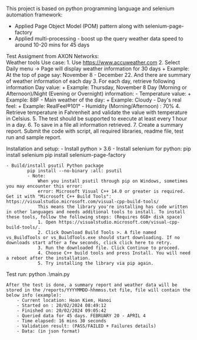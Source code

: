 This project is based on python programming language and selenium automation framework:
 - Applied Page Object Model (POM) pattern along with selenium-page-factory
 - Applied multi-processing - boost up the query weather data speed to around 10-20 mins for 45 days

Test Assigment from AXON Networks:  
    Weather tools Use case: 
    1. Use https://www.accuweather.com 
    2. Select Daily menu -> Page will display weather information for 30 days 
    + Example: At the top of page say: November 8 - December 22. And there are summary of weather information of each day 
    3. For each day, retrieve following information 
    Day value: 
    + Example: Thursday, November 8 
    Day (Morning or Afternoon)/Night (Evening or Overnight) information: 
    - Temperature value: 
    + Example: 88F 
    - Main weather of the day: 
    + Example: Cloudy 
    - Day's real feel: 
    + Example: RealFeel®101° 
    - Humidity (Morning/Afternoon) : 70% 
    4. Retrieve temperature in Fahrenheit and validate the value with temperature in Celsius. 
    5. The test should be supported to execute at least every 1 hour in a day. 
    6. To save in a file all information retrieved. 
    7. Create a summary report. 
    Submit the code with script, all required libraries, readme file, test run and sample report. 

Installation and setup:
    - Install python > 3.6
    - Install selenium for python:
            pip install selenium
            pip install selenium-page-factory

    - Build/install psutil Python package
            pip install --no-binary :all: psutil
            - Note:
                When you install psutil through pip on Windows, sometimes you may encounter this error:
                error: Microsoft Visual C++ 14.0 or greater is required. Get it with "Microsoft C++ Build Tools": https://visualstudio.microsoft.com/visual-cpp-build-tools/
                This means the library you're installing has code written in other languages and needs additional tools to install. To install these tools, follow the following steps: (Requires 6GB+ disk space)
                1. Open https://visualstudio.microsoft.com/visual-cpp-build-tools/.
                2. Click Download Build Tools >. A file named vs_BuildTools or vs_BuildTools.exe should start downloading. If no downloads start after a few seconds, click click here to retry.
                3. Run the downloaded file. Click Continue to proceed.
                4. Choose C++ build tools and press Install. You will need a reboot after the installation.
                5. Try installing the library via pip again.

Test run:
    python .\main.py

    After the test is done, a summary report and weather data will be stored in the /reports/YYYYMMDD-hhmmss.txt file, file will contain the below info (example):
        - Current location: Hoan Kiem, Hanoi
        - Started on : 20/02/2024 08:49:12
        - Finished on: 20/02/2024 09:05:42
        - Queried data for 45 days. FEBRUARY 20 - APRIL 4
        - Time elapsed: 16 mins 30 seconds
        - Validation result: (PASS/FAILED + Failures details)
        - Data: (in json format)

